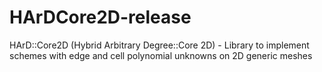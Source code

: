# HArDCore2D-release
HArD::Core2D (Hybrid Arbitrary Degree::Core 2D) - Library to implement schemes with edge and cell polynomial unknowns on 2D generic meshes

